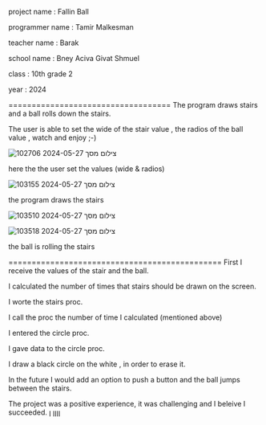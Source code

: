 project name : Fallin Ball

programmer name : Tamir Malkesman

teacher name : Barak 

school name : Bney Aciva Givat Shmuel

class : 10th grade 2

year : 2024

===================================
The program draws stairs and a ball rolls down the stairs.

The user is able to set the wide of the stair value , the radios of the ball value , watch and enjoy ;-)

![צילום מסך 2024-05-27 102706](https://github.com/baraksu/FallingBall/assets/167132950/495ec4c5-7461-442b-bd15-e9b4dfb9848c)

here the the user set the values (wide & radios)



![צילום מסך 2024-05-27 103155](https://github.com/baraksu/FallingBall/assets/167132950/52d24521-8fea-4d33-b32a-29b1a08a09cf)

the program draws the stairs


![צילום מסך 2024-05-27 103510](https://github.com/baraksu/FallingBall/assets/167132950/af22b127-9e97-4785-93d4-7cb4a45ce5ed)

![צילום מסך 2024-05-27 103518](https://github.com/baraksu/FallingBall/assets/167132950/7310aefe-67ba-4e86-b77f-2cd013d91756)


the ball is rolling the stairs

==============================================
First I receive the values of the stair and the ball.

I calculated the number of times that stairs should be drawn on the screen.

I worte the stairs proc.

I call the proc the number of time I calculated (mentioned above)

I entered the circle proc.

I gave data to the circle proc.

I draw a black circle on the white , in order to erase it.

In the future I would add an option to push a button and the ball jumps between the stairs.

The project was a positive experience, it was challenging and I beleive I succeeded.
ןןןן
ן
